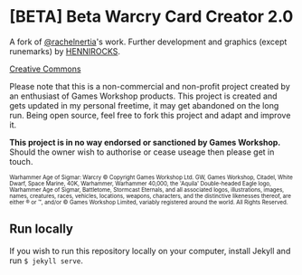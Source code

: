 # [BETA] Beta Warcry Card Creator 2.0

A fork of [@rachelnertia](https://rachelnertia.github.io/warcry-card-creator/)'s work. Further development and graphics (except runemarks) by [HENNIROCKS](https://hendrik-berends.de/en).

[Creative Commons](http://creativecommons.org/licenses/by-nc/4.0/)

Please note that this is a non-commercial and non-profit project created by an enthusiast of Games Workshop products. This project is created and gets updated in my personal freetime, it may get abandoned on the long run. Being open source, feel free to fork this project and adapt and improve it.

**This project is in no way endorsed or sanctioned by Games Workshop.** Should the owner wish to authorise or cease useage then please get in touch.

<sub><sup>Warhammer Age of Sigmar: Warcry © Copyright Games Workshop Ltd. GW, Games Workshop, Citadel, White Dwarf, Space Marine, 40K, Warhammer, Warhammer 40,000, the 'Aquila' Double-headed Eagle logo, Warhammer Age of Sigmar, Battletome, Stormcast Eternals, and all associated logos, illustrations, images, names, creatures, races, vehicles, locations, weapons, characters, and the distinctive likenesses thereof, are either ® or ™, and/or © Games Workshop Limited, variably registered around the world. All Rights Reserved.</sub></sup>

## Run locally

If you wish to run this repository locally on your computer, install Jekyll and run `$ jekyll serve`.
